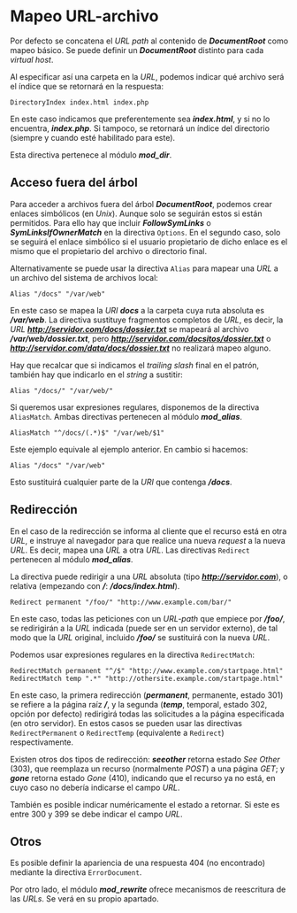 # Mapeo URL-archivo

Por defecto se concatena el *URL path* al contenido de ***DocumentRoot*** como mapeo básico. Se puede definir un ***DocumentRoot*** distinto para cada *virtual host*.

Al especificar así una carpeta en la *URL*, podemos indicar qué archivo será el índice que se retornará en la respuesta:

```
DirectoryIndex index.html index.php
```

En este caso indicamos que preferentemente sea ***index.html***, y si no lo encuentra, ***index.php***. Si tampoco, se retornará un índice del directorio (siempre y cuando esté habilitado para este).

Esta directiva pertenece al módulo ***mod_dir***.

## Acceso fuera del árbol

Para acceder a archivos fuera del árbol ***DocumentRoot***, podemos crear enlaces simbólicos (en *Unix*). Aunque solo se seguirán estos si están permitidos. Para ello hay que incluir ***FollowSymLinks*** o ***SymLinksIfOwnerMatch*** en la directiva `Options`. En el segundo caso, solo se seguirá el enlace simbólico si el usuario propietario de dicho enlace es el mismo que el propietario del archivo o directorio final.

Alternativamente se puede usar la directiva `Alias` para mapear una *URL* a un archivo del sistema de archivos local:

```
Alias "/docs" "/var/web"
```

En este caso se mapea la *URI* ***docs*** a la carpeta cuya ruta absoluta es ***/var/web***. La directiva sustituye fragmentos completos de *URL*, es decir, la *URL* ***http://servidor.com/docs/dossier.txt*** se mapeará al archivo ***/var/web/dossier.txt***, pero ***http://servidor.com/docsitos/dossier.txt*** o ***http://servidor.com/data/docs/dossier.txt*** no realizará mapeo alguno.

Hay que recalcar que si indicamos el *trailing slash* final en el patrón, también hay que indicarlo en el *string* a sustitir:

```
Alias "/docs/" "/var/web/"
```

Si queremos usar expresiones regulares, disponemos de la directiva `AliasMatch`. Ambas directivas pertenecen al módulo ***mod_alias***.

```
AliasMatch "^/docs/(.*)$" "/var/web/$1"
```

Este ejemplo equivale al ejemplo anterior. En cambio si hacemos:

```
Alias "/docs" "/var/web"
```

Esto sustituirá cualquier parte de la *URI* que contenga ***/docs***.

## Redirección

En el caso de la redirección se informa al cliente que el recurso está en otra *URL*, e instruye al navegador para que realice una nueva *request* a la nueva *URL*. Es decir, mapea una *URL* a otra *URL*. Las directivas `Redirect` pertenecen al módulo ***mod_alias***.

La directiva puede redirigir a una *URL* absoluta (tipo ***http://servidor.com***), o relativa (empezando con ***/***: ***/docs/index.html***).

```
Redirect permanent "/foo/" "http://www.example.com/bar/"
```

En este caso, todas las peticiones con un *URL-path* que empiece por ***/foo/***, se redirigirán a la *URL* indicada (puede ser en un servidor externo), de tal modo que la *URL* original, incluido ***/foo/*** se sustituirá con la nueva *URL*.

Podemos usar expresiones regulares en la directiva `RedirectMatch`:

```
RedirectMatch permanent "^/$" "http://www.example.com/startpage.html"
RedirectMatch temp ".*" "http://othersite.example.com/startpage.html"
```

En este caso, la primera redirección (***permanent***, permanente, estado 301) se refiere a la página raíz ***/***, y la segunda (***temp***, temporal, estado 302, opción por defecto) redirigirá todas las solicitudes a la página especificada (en otro servidor). En estos casos se pueden usar las directivas `RedirectPermanent` o `RedirectTemp` (equivalente a `Redirect`) respectivamente.

Existen otros dos tipos de redirección: ***seeother*** retorna estado *See Other* (303), que reemplaza un recurso (normalmente *POST*) a una página *GET*; y ***gone*** retorna estado *Gone* (410), indicando que el recurso ya no está, en cuyo caso no debería indicarse el campo *URL*.

También es posible indicar numéricamente el estado a retornar. Si este es entre 300 y 399 se debe indicar el campo *URL*.

## Otros

Es posible definir la apariencia de una respuesta 404 (no encontrado) mediante la directiva `ErrorDocument`.

Por otro lado, el módulo ***mod_rewrite*** ofrece mecanismos de reescritura de las *URLs*. Se verá en su propio apartado.

